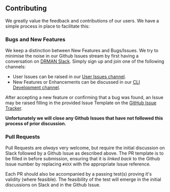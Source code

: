 ## Contributing

We greatly value the feedback and contributions of our users. We have a simple process in place to facilitate this:

### Bugs and New Features

We keep a distinction between New Features and Bugs/Issues. We try to minimise the noise in our Github Issues stream by first having a conversation on [DRMAN Slack](https://slack.drman.io). Simply sign up and join one of the following channels:

- User Issues can be raised in our [User Issues channel](https://drman.slack.com/app_redirect?channel=user-issues).
- New Features or Enhancements can be discussed in our [CLI Development channel](https://drman.slack.com/app_redirect?channel=cli-development).

After accepting a new feature or confirming that a bug was found, an Issue may be raised filling in the provided Issue Template on the [GitHub Issue Tracker](https://github.com/drman/drman/issues/new).

**Unfortunately we will close any Github Issues that have not followed this process of prior discussion.**

### Pull Requests

Pull Requests are _always_ very welcome, but require the initial discussion on Slack followed by a Github Issue as described above. The PR template is to be filled in before submission, ensuring that it is _linked back_ to the Github Issue number by replacing `#XXX` with the appropriate Issue reference.

Each PR should also be accompanied by a passing test(s) proving it's validity (where feasible). The feasibility of the test will emerge in the initial discussions on Slack and in the Github Issue.
